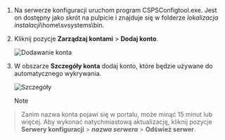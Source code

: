 1. Na serwerze konfiguracji uruchom program CSPSConfigtool.exe. Jest on dostępny jako skrót na pulpicie i znajduje się w folderze *lokalizacja instalacji*\home\svsystems\bin.
2. Kliknij pozycje **Zarządzaj kontami** > **Dodaj konto**.

    ![Dodawanie konta](./media/site-recovery-add-vcenter-account/credentials1.png)
3. W obszarze **Szczegóły konta** dodaj konto, które będzie używane do automatycznego wykrywania.

    ![Szczegóły](./media/site-recovery-add-vcenter-account/credentials2.png)

    > [!Note]
  > Zanim nazwa konta pojawi się w portalu, może minąć 15 minut lub więcej. Aby wykonać natychmiastową aktualizację, kliknij pozycje **Serwery konfiguracji** > ***nazwa serwera*** > **Odśwież serwer**.
